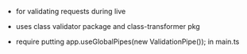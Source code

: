 - for validating requests during live

- uses class validator package and class-transformer pkg
- require putting app.useGlobalPipes(new ValidationPipe());  in main.ts
